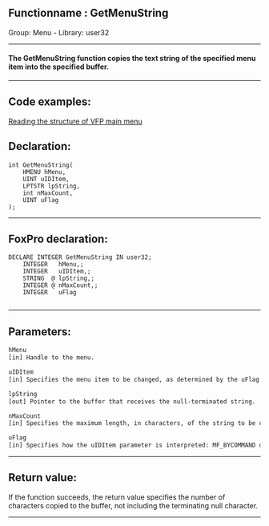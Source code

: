 <link rel="stylesheet" type="text/css" href="../../css/win32api.css">  
<link rel="stylesheet" href="https://cdnjs.cloudflare.com/ajax/libs/font-awesome/4.7.0/css/font-awesome.min.css">

## Functionname : GetMenuString
Group: Menu - Library: user32    
***  


#### The GetMenuString function copies the text string of the specified menu item into the specified buffer.

***  


## Code examples:
[Reading the structure of VFP main menu](../../samples/sample_337.md)  

## Declaration:
```foxpro  
int GetMenuString(
	HMENU hMenu,
	UINT uIDItem,
	LPTSTR lpString,
	int nMaxCount,
	UINT uFlag
);  
```  
***  


## FoxPro declaration:
```foxpro  
DECLARE INTEGER GetMenuString IN user32;
	INTEGER   hMenu,;
	INTEGER   uIDItem,;
	STRING  @ lpString,;
	INTEGER @ nMaxCount,;
	INTEGER   uFlag
  
```  
***  


## Parameters:
```txt  
hMenu
[in] Handle to the menu.

uIDItem
[in] Specifies the menu item to be changed, as determined by the uFlag parameter.

lpString
[out] Pointer to the buffer that receives the null-terminated string.

nMaxCount
[in] Specifies the maximum length, in characters, of the string to be copied.

uFlag
[in] Specifies how the uIDItem parameter is interpreted: MF_BYCOMMAND or MF_BYPOSITION  
```  
***  


## Return value:
If the function succeeds, the return value specifies the number of characters copied to the buffer, not including the terminating null character.  
***  


